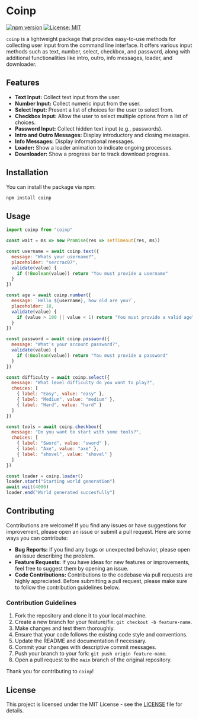 # Coinp

[![npm version](https://badge.fury.io/js/coinp.svg)](https://badge.fury.io/js/sdet)
[![License: MIT](https://img.shields.io/badge/License-MIT-yellow.svg)](https://opensource.org/licenses/MIT)

`coinp` is a lightweight package that provides easy-to-use methods for collecting user input from the command line interface. It offers various input methods such as text, number, select, checkbox, and password, along with additional functionalities like intro, outro, info messages, loader, and downloader.

## Features

- **Text Input:** Collect text input from the user.
- **Number Input:** Collect numeric input from the user.
- **Select Input:** Present a list of choices for the user to select from.
- **Checkbox Input:** Allow the user to select multiple options from a list of choices.
- **Password Input:** Collect hidden text input (e.g., passwords).
- **Intro and Outro Messages:** Display introductory and closing messages.
- **Info Messages:** Display informational messages.
- **Loader:** Show a loader animation to indicate ongoing processes.
- **Downloader:** Show a progress bar to track download progress.

## Installation

You can install the package via npm:

```bash
npm install coinp
```

## Usage

```javascript
import coinp from "coinp"

const wait = ms => new Promise(res => setTimeout(res, ms))

const username = await coinp.text({
  message: "Whats your username?",
  placeholder: "sercrac07",
  validate(value) {
    if (!Boolean(value)) return "You must provide a username"
  }
})

const age = await coinp.number({
  message: `Hello ${username}, how old are you?`,
  placeholder: 18,
  validate(value) {
    if (value > 100 || value < 1) return "You must provide a valid age"
  }
})

const password = await coinp.password({
  message: "What's your account password?",
  validate(value) {
    if (!Boolean(value)) return "You must provide a password"
  }
})

const difficulty = await coinp.select({
  message: "What level difficulty do you want to play?",
  choices: [
    { label: "Easy", value: "easy" },
    { label: "Medium", value: "medium" },
    { label: "Hard", value: "hard" }
  ]
})

const tools = await coinp.checkbox({
  message: "Do you want to start with some tools?",
  choices: [
    { label: "Sword", value: "sword" },
    { label: "Axe", value: "axe" },
    { label: "shovel", value: "shovel" }
  ]
})

const loader = coinp.loader()
loader.start("Starting world generation")
await wait(4000)
loader.end("World generated succesfully")
```

## Contributing

Contributions are welcome! If you find any issues or have suggestions for improvement, please open an issue or submit a pull request. Here are some ways you can contribute:

- **Bug Reports:** If you find any bugs or unexpected behavior, please open an issue describing the problem.
- **Feature Requests:** If you have ideas for new features or improvements, feel free to suggest them by opening an issue.
- **Code Contributions:** Contributions to the codebase via pull requests are highly appreciated. Before submitting a pull request, please make sure to follow the contribution guidelines below.

### Contribution Guidelines

1. Fork the repository and clone it to your local machine.
2. Create a new branch for your feature/fix: `git checkout -b feature-name`.
3. Make changes and test them thoroughly.
4. Ensure that your code follows the existing code style and conventions.
5. Update the README and documentation if necessary.
6. Commit your changes with descriptive commit messages.
7. Push your branch to your fork: `git push origin feature-name`.
8. Open a pull request to the `main` branch of the original repository.

Thank you for contributing to `coinp`!

## License

This project is licensed under the MIT License - see the [LICENSE](LICENSE) file for details.
